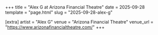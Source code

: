 +++
title = "Alex G at Arizona Financial Theatre"
date = 2025-09-28
template = "page.html"
slug = "2025-09-28-alex-g"

[extra]
artist = "Alex G"
venue = "Arizona Financial Theatre"
venue_url = "https://www.arizonafinancialtheatre.com/"
+++
